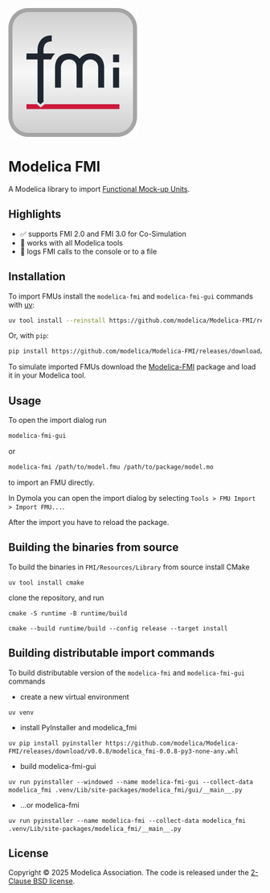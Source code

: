 ![](FMI/Resources/Images/FMI_package.svg)

# Modelica FMI

A Modelica library to import [Functional Mock-up Units](https://fmi-standard.org/).

## Highlights

- :white_check_mark: supports FMI 2.0 and FMI 3.0 for Co-Simulation
- :tada: works with all Modelica tools
- :page_with_curl: logs FMI calls to the console or to a file

## Installation

To import FMUs install the `modelica-fmi` and `modelica-fmi-gui` commands with [uv](https://docs.astral.sh/uv/getting-started/installation/):

```bash
uv tool install --reinstall https://github.com/modelica/Modelica-FMI/releases/download/v0.0.8/modelica_fmi-0.0.8-py3-none-any.whl
```

Or, with `pip`:

```bash
pip install https://github.com/modelica/Modelica-FMI/releases/download/v0.0.8/modelica_fmi-0.0.8-py3-none-any.whl
```

To simulate imported FMUs download the [Modelica-FMI](https://github.com/modelica/Modelica-FMI/releases/download/v0.0.8/Modelica-FMI-0.0.8.zip) package and load it in your Modelica tool.

## Usage

To open the import dialog run

```bash
modelica-fmi-gui
```

or

```bash
modelica-fmi /path/to/model.fmu /path/to/package/model.mo
```

to import an FMU directly.

In Dymola you can open the import dialog by selecting `Tools > FMU Import > Import FMU...`.

After the import you have to reload the package.

## Building the binaries from source

To build the binaries in `FMI/Resources/Library` from source install CMake

```
uv tool install cmake
```

clone the repository, and run

```
cmake -S runtime -B runtime/build
```

```
cmake --build runtime/build --config release --target install
```

## Building distributable import commands

To build distributable version of the `modelica-fmi` and `modelica-fmi-gui` commands

- create a new virtual environment
```
uv venv
```

- install PyInstaller and modelica_fmi
```
uv pip install pyinstaller https://github.com/modelica/Modelica-FMI/releases/download/v0.0.8/modelica_fmi-0.0.8-py3-none-any.whl
```

- build modelica-fmi-gui
```
uv run pyinstaller --windowed --name modelica-fmi-gui --collect-data modelica_fmi .venv/Lib/site-packages/modelica_fmi/gui/__main__.py
```

- ...or modelica-fmi
```
uv run pyinstaller --name modelica-fmi --collect-data modelica_fmi .venv/Lib/site-packages/modelica_fmi/__main__.py
```

## License

Copyright &copy; 2025 Modelica Association.
The code is released under the [2-Clause BSD license](LICENSE).
